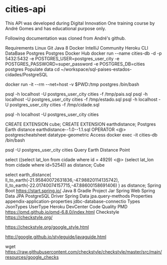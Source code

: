 # cities-api

This API was developed during Digital Innovation One training course by André Gomes and has educational purpose only.

Following documentation was cloned from André's github.

Requirements
Linux
Git
Java 8
Docker
IntelliJ Community
Heroku CLI
DataBase
Postgres
Postgres Docker Hub
docker run --name cities-db -d -p 5432:5432 -e POSTGRES_USER=postgres_user_city -e POSTGRES_PASSWORD=super_password -e POSTGRES_DB=cities postgres
Populate
data
cd ~/workspace/sql-paises-estados-cidades/PostgreSQL

docker run -it --rm --net=host -v $PWD:/tmp postgres /bin/bash

psql -h localhost -U postgres_user_city cities -f /tmp/pais.sql
psql -h localhost -U postgres_user_city cities -f /tmp/estado.sql
psql -h localhost -U postgres_user_city cities -f /tmp/cidade.sql

psql -h localhost -U postgres_user_city cities

CREATE EXTENSION cube; 
CREATE EXTENSION earthdistance;
Postgres Earth distance
earthdistance--1.0--1.1.sql
OPERATOR <@>
postgrescheatsheet
datatype-geometric
Access
docker exec -it cities-db /bin/bash

psql -U postgres_user_city cities
Query Earth Distance
Point

select ((select lat_lon from cidade where id = 4929) <@> (select lat_lon from cidade where id=5254)) as distance;
Cube

select earth_distance(
    ll_to_earth(-21.95840072631836,-47.98820114135742), 
    ll_to_earth(-22.01740074157715,-47.88600158691406)
) as distance;
Spring Boot
https://start.spring.io/
Java 8
Gradle Project
Jar
Spring Web
Spring Data JPA
PostgreSQL Driver
Spring Data
jpa.query-methods
Properties
appendix-application-properties
jdbc-database-connectio
Types
JsonTypes
UserType
Heroku
DevCenter
Code Quality
PMD
https://pmd.github.io/pmd-6.8.0/index.html
Checkstyle
https://checkstyle.org/

https://checkstyle.org/google_style.html

http://google.github.io/styleguide/javaguide.html

wget https://raw.githubusercontent.com/checkstyle/checkstyle/master/src/main/resources/google_checks
